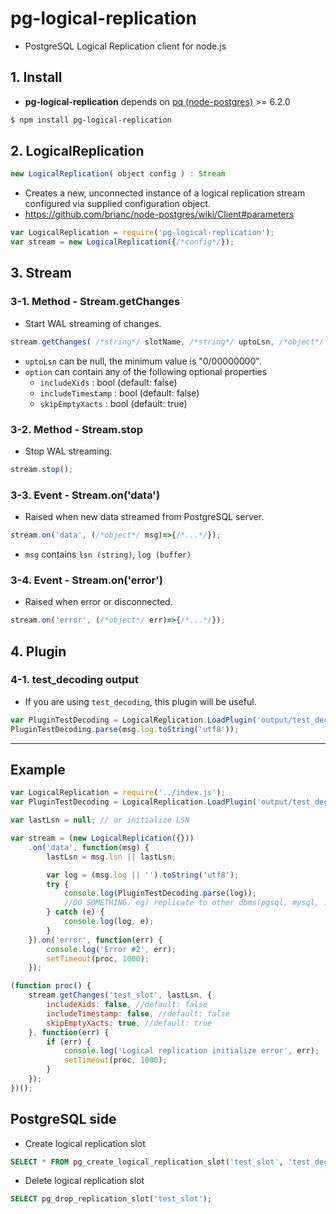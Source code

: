# pg-logical-replication

- PostgreSQL Logical Replication client for node.js

## 1. Install
- **pg-logical-replication** depends on [pq (node-postgres)](https://github.com/brianc/node-postgres) >= 6.2.0

```sh
$ npm install pg-logical-replication
```

## 2. LogicalReplication
```javascript
new LogicalReplication( object config ) : Stream
```
- Creates a new, unconnected instance of a logical replication stream configured via supplied configuration object.
- https://github.com/brianc/node-postgres/wiki/Client#parameters

```javascript
var LogicalReplication = require('pg-logical-replication');
var stream = new LogicalReplication({/*config*/});
```

## 3. Stream
### 3-1. Method - Stream.getChanges
- Start WAL streaming of changes.
```javascript
stream.getChanges( /*string*/ slotName, /*string*/ uptoLsn, /*object*/ option, /*function(err)*/ initialErrorCallback );
```
- ```uptoLsn``` can be null, the minimum value is "0/00000000".
- ```option``` can contain any of the following optional properties
    - ```includeXids``` : bool (default: false)
    - ```includeTimestamp``` : bool (default: false)
    - ```skipEmptyXacts``` : bool (default: true)

### 3-2. Method - Stream.stop
- Stop WAL streaming.
```javascript
stream.stop();
```

### 3-3. Event - Stream.on('data')
- Raised when new data streamed from PostgreSQL server.
```javascript
stream.on('data', (/*object*/ msg)=>{/*...*/});
```
- ```msg``` contains ```lsn (string)```, ```log (buffer)``` 

### 3-4. Event - Stream.on('error')
- Raised when error or disconnected.
```javascript
stream.on('error', (/*object*/ err)=>{/*...*/});
```

## 4. Plugin
### 4-1. test_decoding output
- If you are using ```test_decoding```, this plugin will be useful.
```javascript
var PluginTestDecoding = LogicalReplication.LoadPlugin('output/test_decoding');
PluginTestDecoding.parse(msg.log.toString('utf8'));
```


----

## Example
```javascript
var LogicalReplication = require('../index.js');
var PluginTestDecoding = LogicalReplication.LoadPlugin('output/test_decoding');

var lastLsn = null; // or initialize LSN

var stream = (new LogicalReplication({}))
	.on('data', function(msg) {
		lastLsn = msg.lsn || lastLsn;

		var log = (msg.log || '').toString('utf8');
		try {
			console.log(PluginTestDecoding.parse(log));
			//DO SOMETHING. eg) replicate to other dbms(pgsql, mysql, ...)
		} catch (e) {
			console.log(log, e);
		}
	}).on('error', function(err) {
		console.log('Error #2', err);
		setTimeout(proc, 1000);
	});

(function proc() {
	stream.getChanges('test_slot', lastLsn, {
		includeXids: false, //default: false
		includeTimestamp: false, //default: false
		skipEmptyXacts: true, //default: true
	}, function(err) {
		if (err) {
			console.log('Logical replication initialize error', err);
			setTimeout(proc, 1000);
		}
	});
})();
```

## PostgreSQL side
- Create logical replication slot
```sql
SELECT * FROM pg_create_logical_replication_slot('test_slot', 'test_decoding');
```
- Delete logical replication slot
```sql
SELECT pg_drop_replication_slot('test_slot');
```
